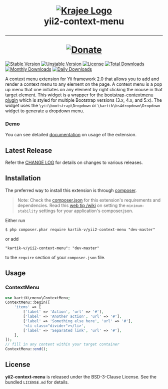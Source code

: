 <h1 align="center">
    <a href="http://demos.krajee.com" title="Krajee Demos" target="_blank">
        <img src="http://kartik-v.github.io/bootstrap-fileinput-samples/samples/krajee-logo-b.png" alt="Krajee Logo"/>
    </a>
    <br>
    yii2-context-menu
    <hr>
    <a href="https://www.paypal.com/cgi-bin/webscr?cmd=_s-xclick&hosted_button_id=DTP3NZQ6G2AYU"
       title="Donate via Paypal" target="_blank">
        <img src="http://kartik-v.github.io/bootstrap-fileinput-samples/samples/donate.png" alt="Donate"/>
    </a>
</h1>

[![Stable Version](https://poser.pugx.org/kartik-v/yii2-context-menu/v/stable)](https://packagist.org/packages/kartik-v/yii2-context-menu)
[![Unstable Version](https://poser.pugx.org/kartik-v/yii2-context-menu/v/unstable)](https://packagist.org/packages/kartik-v/yii2-context-menu)
[![License](https://poser.pugx.org/kartik-v/yii2-context-menu/license)](https://packagist.org/packages/kartik-v/yii2-context-menu)
[![Total Downloads](https://poser.pugx.org/kartik-v/yii2-context-menu/downloads)](https://packagist.org/packages/kartik-v/yii2-context-menu)
[![Monthly Downloads](https://poser.pugx.org/kartik-v/yii2-context-menu/d/monthly)](https://packagist.org/packages/kartik-v/yii2-context-menu)
[![Daily Downloads](https://poser.pugx.org/kartik-v/yii2-context-menu/d/daily)](https://packagist.org/packages/kartik-v/yii2-context-menu)

A context menu extension for Yii framework 2.0 that allows you to add and render a context menu to any element on the page. A context menu 
is a pop up menu that one initiates on any element by right clicking the mouse in that target element. This widget is a wrapper for the 
[bootstrap-contextmenu plugin](https://github.com/sydcanem/bootstrap-contextmenu) which is styled for multiple Bootstrap versions (3.x, 4.x, and 5.x). The widget 
uses  the `\yii\bootstrap\Dropdown` or `\kartik\bs4dropdown\Dropdown` widget to generate a dropdown menu.

### Demo
You can see detailed [documentation](http://demos.krajee.com/context-menu) on usage of the extension.

## Latest Release
Refer the [CHANGE LOG](https://github.com/kartik-v/yii2-context-menu/blob/master/CHANGE.md) for details on changes to various releases.

## Installation

The preferred way to install this extension is through [composer](http://getcomposer.org/download/).

> Note: Check the [composer.json](https://github.com/kartik-v/yii2-context-menu/blob/master/composer.json) for this extension's requirements and dependencies. Read this [web tip /wiki](http://webtips.krajee.com/setting-composer-minimum-stability-application/) on setting the `minimum-stability` settings for your application's composer.json.

Either run

```
$ php composer.phar require kartik-v/yii2-context-menu "dev-master"
```

or add

```
"kartik-v/yii2-context-menu": "dev-master"
```

to the ```require``` section of your `composer.json` file.

## Usage

### ContextMenu

```php
use kartik\cmenu\ContextMenu;
ContextMenu::begin([
    'items' => [
        ['label' => 'Action', 'url' => '#'],
        ['label' => 'Another action', 'url' => '#'],
        ['label' => 'Something else here', 'url' => '#'],
        '<li class="divider"></li>',
        ['label' => 'Separated link', 'url' => '#'],
    ],
]); 
// fill in any content within your target container
ContextMenu::end();
```

## License

**yii2-context-menu** is released under the BSD-3-Clause License. See the bundled `LICENSE.md` for details.